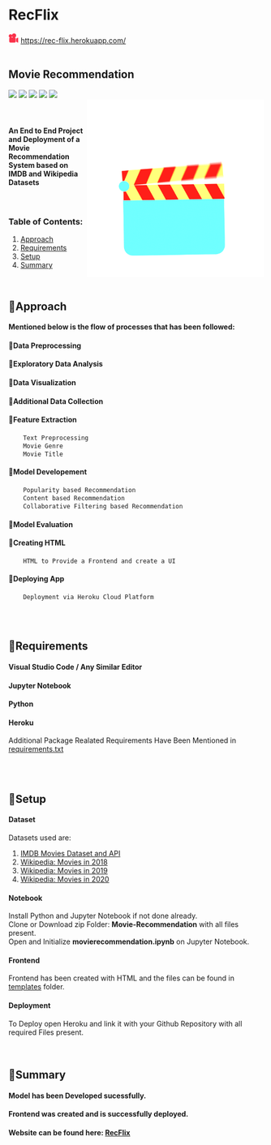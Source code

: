 # RecFlix
<img src="https://github.com/GarethSequeira/Movie-Recommendation/blob/main/static/icon.png" width="20" > https://rec-flix.herokuapp.com/  
<br>  

## Movie Recommendation

<img src="https://img.shields.io/badge/Language-Python-dodgerblue"> <img src="https://img.shields.io/badge/Notebook-Jupyter-orange">
<img src="https://img.shields.io/badge/Framework-Flask-brightgreen"> <img src="https://img.shields.io/badge/Frontend-HTML-tomato"> 
<img src="https://img.shields.io/badge/Cloud-Heroku-blueviolet">  
<img align="right" src="https://github.com/GarethSequeira/Movie-Recommendation/blob/main/static/moviesq.gif" width="350">   
<br>
  
#### An End to End Project and Deployment of a <br> Movie Recommendation System based on IMDB and Wikipedia Datasets  
<br>  
  
### Table of Contents:  
1. [Approach](#Approach)  
2. [Requirements](#Requirements)  
3. [Setup](#Setup)  
4. [Summary](#Summary)  
<br>  

## 🔹Approach
#### Mentioned below is the flow of processes that has been followed:  
#### 🔹Data Preprocessing 
#### 🔹Exploratory Data Analysis 
#### 🔹Data Visualization 
#### 🔹Additional Data Collection 
#### 🔹Feature Extraction
        Text Preprocessing
        Movie Genre
        Movie Title 
#### 🔹Model Developement  
        Popularity based Recommendation  
        Content based Recommendation  
        Collaborative Filtering based Recommendation  
#### 🔹Model Evaluation
  
#### 🔹Creating HTML  
        HTML to Provide a Frontend and create a UI  
  
#### 🔹Deploying App  
        Deployment via Heroku Cloud Platform  
  
<br><br>  
  
## 🔹Requirements  
#### Visual Studio Code / Any Similar Editor
#### Jupyter Notebook  
#### Python  
#### Heroku  
Additional Package Realated Requirements Have Been Mentioned in [requirements.txt](https://github.com/GarethSequeira/Movie-Recommendation/blob/master/requirements.txt)   
  
<br><br>  
   
## 🔹Setup  
#### Dataset
Datasets used are:
1. [IMDB Movies Dataset and API](https://www.kaggle.com/carolzhangdc/imdb-5000-movie-dataset)
3. [Wikipedia: Movies in 2018](https://en.wikipedia.org/wiki/List_of_American_films_of_2018)
4. [Wikipedia: Movies in 2019](https://en.wikipedia.org/wiki/List_of_American_films_of_2019)
5. [Wikipedia: Movies in 2020](https://en.wikipedia.org/wiki/List_of_American_films_of_2020)
#### Notebook  
Install Python and Jupyter Notebook if not done already.  
Clone or Download zip Folder: **Movie-Recommendation** with all files present.  
Open and Initialize **movierecommendation.ipynb** on Jupyter Notebook.  
#### Frontend
Frontend has been created with HTML and the files can be found in [templates](https://github.com/GarethSequeira/Movie-Recommendation/blob/master/templates) folder.
#### Deployment
To Deploy open Heroku and link it with your Github Repository with all required Files present.
<br><br><br>    
  
## 🔹Summary  
#### Model has been Developed sucessfully.
#### Frontend was created and is successfully deployed.
#### Website can be found here: [RecFlix](https://rec-flix.herokuapp.com/)
